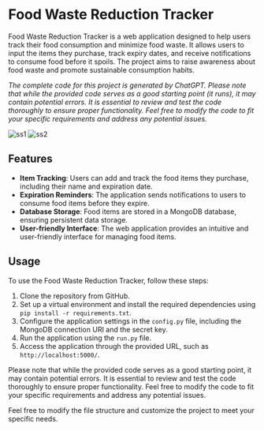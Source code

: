 # Food Waste Reduction Tracker

Food Waste Reduction Tracker is a web application designed to help users track their food consumption and minimize food waste. It allows users to input the items they purchase, track expiry dates, and receive notifications to consume food before it spoils. The project aims to raise awareness about food waste and promote sustainable consumption habits.

*The complete code for this project is generated by ChatGPT. Please note that while the provided code serves as a good starting point (it runs), it may contain potential errors. It is essential to review and test the code thoroughly to ensure proper functionality. Feel free to modify the code to fit your specific requirements and address any potential issues.*

![ss1](https://github.com/tardigrade-10/food_waste_control_app/assets/50978045/ff42c531-e84d-4599-adb8-cddf244adf30)
![ss2](https://github.com/tardigrade-10/food_waste_control_app/assets/50978045/8b94c491-b835-401b-a723-bcc4677e9bcf)


## Features

- **Item Tracking**: Users can add and track the food items they purchase, including their name and expiration date.
- **Expiration Reminders**: The application sends notifications to users to consume food items before they expire.
- **Database Storage**: Food items are stored in a MongoDB database, ensuring persistent data storage.
- **User-friendly Interface**: The web application provides an intuitive and user-friendly interface for managing food items.

## Usage

To use the Food Waste Reduction Tracker, follow these steps:

1. Clone the repository from GitHub.
2. Set up a virtual environment and install the required dependencies using `pip install -r requirements.txt`.
3. Configure the application settings in the `config.py` file, including the MongoDB connection URI and the secret key.
4. Run the application using the `run.py` file.
5. Access the application through the provided URL, such as `http://localhost:5000/`.

Please note that while the provided code serves as a good starting point, it may contain potential errors. It is essential to review and test the code thoroughly to ensure proper functionality. Feel free to modify the code to fit your specific requirements and address any potential issues.

Feel free to modify the file structure and customize the project to meet your specific needs.
